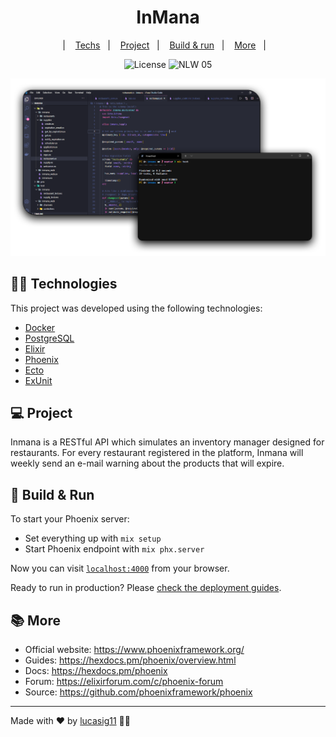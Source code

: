 <h1 align="center">InMana</h1>

<p align="center">
  |&nbsp;&nbsp;&nbsp;
  <a href="#-technologies">Techs</a>&nbsp;&nbsp;&nbsp;|&nbsp;&nbsp;&nbsp;
  <a href="#-project">Project</a>&nbsp;&nbsp;&nbsp;|&nbsp;&nbsp;&nbsp;
  <a href="#-build--run">Build & run</a>&nbsp;&nbsp;&nbsp;|&nbsp;&nbsp;&nbsp;
  <a href="#-more">More</a>&nbsp;&nbsp;&nbsp;|&nbsp;&nbsp;&nbsp;
</p>

<p align="center">
  <img alt="License" src="https://img.shields.io/static/v1?label=license&message=MIT&color=8257E5&labelColor=000000">
  <img src="https://img.shields.io/static/v1?label=NLW&message=05&color=8257E5&labelColor=000000" alt="NLW 05" />
</p>

![Código e terminal com testes](./.github/preview.png)

## 👨‍💻 Technologies

This project was developed using the following technologies:

- [Docker](https://www.docker.com/)
- [PostgreSQL](https://postgresql.org)
- [Elixir](https://github.com/elixir-lang/elixir)
- [Phoenix](https://github.com/phoenixframework/phoenix)
- [Ecto](https://github.com/elixir-ecto/ecto)
- [ExUnit](https://github.com/elixir-lang/elixir/blob/master/lib/ex_unit/lib/ex_unit.ex)

## 💻 Project

Inmana is a RESTful API which simulates an inventory manager designed for restaurants. For every restaurant registered in the platform, Inmana will weekly send an e-mail warning about the products that will expire.


## 🚀 Build & Run

To start your Phoenix server:

  * Set everything up with `mix setup`
  * Start Phoenix endpoint with `mix phx.server`

Now you can visit [`localhost:4000`](http://localhost:4000) from your browser.

Ready to run in production? Please [check the deployment guides](https://hexdocs.pm/phoenix/deployment.html).

## 📚 More

  * Official website: https://www.phoenixframework.org/
  * Guides: https://hexdocs.pm/phoenix/overview.html
  * Docs: https://hexdocs.pm/phoenix
  * Forum: https://elixirforum.com/c/phoenix-forum
  * Source: https://github.com/phoenixframework/phoenix

---

Made with ♥ by [lucasig11](https://github.com/lucasig11) 👋🏻